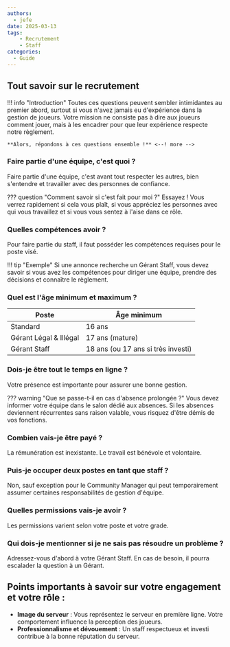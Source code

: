 ```yaml
---
authors:
  - jefe
date: 2025-03-13
tags:
    - Recrutement
    - Staff
categories:
  - Guide
---
```



## Tout savoir sur le recrutement

!!! info "Introduction"
    Toutes ces questions peuvent sembler intimidantes au premier abord, surtout si vous n'avez jamais eu d'expérience dans la gestion de joueurs. Votre mission ne consiste pas à dire aux joueurs comment jouer, mais à les encadrer pour que leur expérience respecte notre règlement.

    **Alors, répondons à ces questions ensemble !** <--! more -->

### Faire partie d'une équipe, c'est quoi ?
Faire partie d'une équipe, c'est avant tout respecter les autres, bien s'entendre et travailler avec des personnes de confiance.

??? question "Comment savoir si c'est fait pour moi ?"
    Essayez ! Vous verrez rapidement si cela vous plaît, si vous appréciez les personnes avec qui vous travaillez et si vous vous sentez à l'aise dans ce rôle.

### Quelles compétences avoir ?
Pour faire partie du staff, il faut posséder les compétences requises pour le poste visé.

!!! tip "Exemple"
    Si une annonce recherche un Gérant Staff, vous devez savoir si vous avez les compétences pour diriger une équipe, prendre des décisions et connaître le règlement.

### Quel est l'âge minimum et maximum ?
| Poste             | Âge minimum |
|------------------|--------------|
| Standard        | 16 ans        |
| Gérant Légal & Illégal | 17 ans (mature) |
| Gérant Staff   | 18 ans (ou 17 ans si très investi) |

### Dois-je être tout le temps en ligne ?
Votre présence est importante pour assurer une bonne gestion.

??? warning "Que se passe-t-il en cas d'absence prolongée ?"
    Vous devez informer votre équipe dans le salon dédié aux absences. Si les absences deviennent récurrentes sans raison valable, vous risquez d'être démis de vos fonctions.

### Combien vais-je être payé ?
La rémunération est inexistante. Le travail est bénévole et volontaire.

### Puis-je occuper deux postes en tant que staff ?
Non, sauf exception pour le Community Manager qui peut temporairement assumer certaines responsabilités de gestion d'équipe.

### Quelles permissions vais-je avoir ?
Les permissions varient selon votre poste et votre grade.

### Qui dois-je mentionner si je ne sais pas résoudre un problème ?
Adressez-vous d'abord à votre Gérant Staff. En cas de besoin, il pourra escalader la question à un Gérant.

## Points importants à savoir sur votre engagement et votre rôle :

- **Image du serveur** : Vous représentez le serveur en première ligne. Votre comportement influence la perception des joueurs.
- **Professionnalisme et dévouement** : Un staff respectueux et investi contribue à la bonne réputation du serveur.
